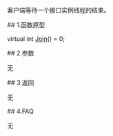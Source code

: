 <p>客户端等待一个接口实例线程的结束。</p>
<span class="anchor" id="d26cdf63-8fc3-4908-a8e1-2ee89f8860e0"></span>
## 1.函数原型
<p>virtual int <a href="../../../HQJK/CTHOSTFTDCMDAPI/JOIN/">Join</a>() = 0;</p>
<span class="anchor" id="ab933545-f033-4a21-9386-8c29ec2ab9f6"></span>
## 2.参数
<p>无</p>
<span class="anchor" id="772ea7c0-123e-48e6-8465-1e9826588043"></span>
## 3.返回
<p>无</p>
<span class="anchor" id="49fabe55-bff9-478f-93a3-1e1639c2ebf6"></span>
## 4.FAQ
<p>无</p>
